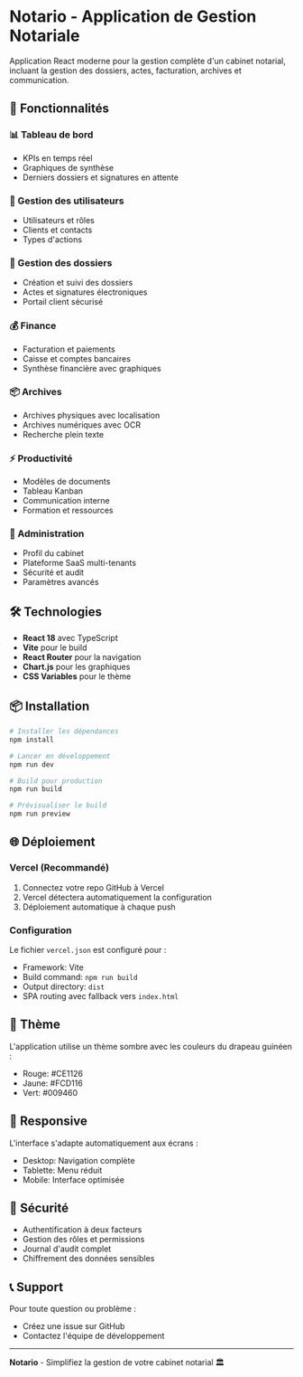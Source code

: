 # Notario - Application de Gestion Notariale

Application React moderne pour la gestion complète d'un cabinet notarial, incluant la gestion des dossiers, actes, facturation, archives et communication.

## 🚀 Fonctionnalités

### 📊 Tableau de bord
- KPIs en temps réel
- Graphiques de synthèse
- Derniers dossiers et signatures en attente

### 👥 Gestion des utilisateurs
- Utilisateurs et rôles
- Clients et contacts
- Types d'actions

### 📁 Gestion des dossiers
- Création et suivi des dossiers
- Actes et signatures électroniques
- Portail client sécurisé

### 💰 Finance
- Facturation et paiements
- Caisse et comptes bancaires
- Synthèse financière avec graphiques

### 📦 Archives
- Archives physiques avec localisation
- Archives numériques avec OCR
- Recherche plein texte

### ⚡ Productivité
- Modèles de documents
- Tableau Kanban
- Communication interne
- Formation et ressources

### 🔧 Administration
- Profil du cabinet
- Plateforme SaaS multi-tenants
- Sécurité et audit
- Paramètres avancés

## 🛠️ Technologies

- **React 18** avec TypeScript
- **Vite** pour le build
- **React Router** pour la navigation
- **Chart.js** pour les graphiques
- **CSS Variables** pour le thème

## 📦 Installation

```bash
# Installer les dépendances
npm install

# Lancer en développement
npm run dev

# Build pour production
npm run build

# Prévisualiser le build
npm run preview
```

## 🌐 Déploiement

### Vercel (Recommandé)
1. Connectez votre repo GitHub à Vercel
2. Vercel détectera automatiquement la configuration
3. Déploiement automatique à chaque push

### Configuration
Le fichier `vercel.json` est configuré pour :
- Framework: Vite
- Build command: `npm run build`
- Output directory: `dist`
- SPA routing avec fallback vers `index.html`

## 🎨 Thème

L'application utilise un thème sombre avec les couleurs du drapeau guinéen :
- Rouge: #CE1126
- Jaune: #FCD116  
- Vert: #009460

## 📱 Responsive

L'interface s'adapte automatiquement aux écrans :
- Desktop: Navigation complète
- Tablette: Menu réduit
- Mobile: Interface optimisée

## 🔐 Sécurité

- Authentification à deux facteurs
- Gestion des rôles et permissions
- Journal d'audit complet
- Chiffrement des données sensibles

## 📞 Support

Pour toute question ou problème :
- Créez une issue sur GitHub
- Contactez l'équipe de développement

---

**Notario** - Simplifiez la gestion de votre cabinet notarial 🏛️
